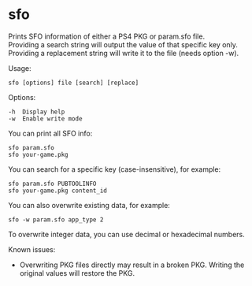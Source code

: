 # sfo

Prints SFO information of either a PS4 PKG or param.sfo file.                  
Providing a search string will output the value of that specific key only.     
Providing a replacement string will write it to the file (needs option -w). 

Usage:

    sfo [options] file [search] [replace]

Options:

    -h  Display help
    -w  Enable write mode

You can print all SFO info:

    sfo param.sfo
    sfo your-game.pkg

You can search for a specific key (case-insensitive), for example:

    sfo param.sfo PUBTOOLINFO
    sfo your-game.pkg content_id

You can also overwrite existing data, for example:

    sfo -w param.sfo app_type 2

To overwrite integer data, you can use decimal or hexadecimal numbers.

Known issues:
- Overwriting PKG files directly may result in a broken PKG. Writing the original values will restore the PKG.
